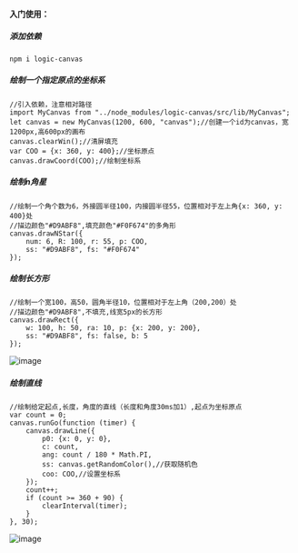 #### 入门使用：
##### 添加依赖
```
npm i logic-canvas
```
##### 绘制一个指定原点的坐标系
```
//引入依赖，注意相对路径
import MyCanvas from "../node_modules/logic-canvas/src/lib/MyCanvas";
let canvas = new MyCanvas(1200, 600, "canvas");//创建一个id为canvas，宽1200px,高600px的画布
canvas.clearWin();//清屏填充
var COO = {x: 360, y: 400};//坐标原点
canvas.drawCoord(COO);//绘制坐标系
```
##### 绘制n角星

```
//绘制一个角个数为6，外接圆半径100，内接圆半径55，位置相对于左上角{x: 360, y: 400}处
//描边颜色"#D9ABF8",填充颜色"#F0F674"的多角形
canvas.drawNStar({
    num: 6, R: 100, r: 55, p: COO,
    ss: "#D9ABF8", fs: "#F0F674"
});
```
##### 绘制长方形

```
//绘制一个宽100，高50，圆角半径10，位置相对于左上角（200,200）处
//描边颜色"#D9ABF8",不填充,线宽5px的长方形
canvas.drawRect({
    w: 100, h: 50, ra: 10, p: {x: 200, y: 200},
    ss: "#D9ABF8", fs: false, b: 5
});
```
![image](http://a2.qpic.cn/psb?/V118BZ5R26fcwl/PV4OZOfiT2v4VFdMKpC*BTSer8ev1URwQkTOE5WUyHo!/b/dFkAAAAAAAAA&ek=1&kp=1&pt=0&bo=qgPrAQAAAAADF3E!&tl=1&vuin=2722448703&tm=1530147600&sce=60-2-2&rf=viewer_4)
##### 绘制直线
```
//绘制给定起点,长度，角度的直线（长度和角度30ms加1）,起点为坐标原点
var count = 0;
canvas.runGo(function (timer) {
    canvas.drawLine({
        p0: {x: 0, y: 0},
        c: count,
        ang: count / 180 * Math.PI,
        ss: canvas.getRandomColor(),//获取随机色
        coo: COO,//设置坐标系
    });
    count++;
    if (count >= 360 + 90) {
        clearInterval(timer);
    }
}, 30);
```
![image](http://m.qpic.cn/psb?/V118BZ5R26fcwl/Fm53nOYkD8SggeqnzIlII3wOd1*318XwqGvIvhOQ1JY!/b/dDIBAAAAAAAA&bo=WAJBAQAAAAACR3k!&rf=viewer_4)